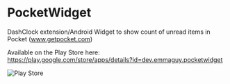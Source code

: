 PocketWidget
============

DashClock extension/Android Widget to show count of unread items in Pocket (www.getpocket.com)

Available on the Play Store here: https://play.google.com/store/apps/details?id=dev.emmaguy.pocketwidget

![Play Store](http://i.imgur.com/fMAShnI.png)
